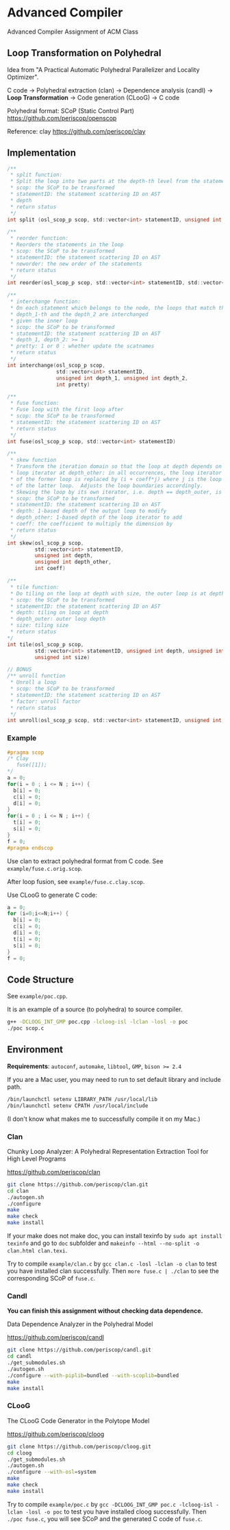 # Advanced Compiler
Advanced Compiler Assignment of ACM Class

## Loop Transformation on Polyhedral 

Idea from "A Practical Automatic Polyhedral Parallelizer and Locality Optimizer".

C code -> Polyhedral extraction (clan) -> Dependence analysis (candl) -> **Loop Transformation** -> Code generation (CLooG) -> C code

Polyhedral format: SCoP (Static Control Part) https://github.com/periscop/openscop

Reference: clay https://github.com/periscop/clay

## Implementation

```C
/**
 * split function:
 * Split the loop into two parts at the depth-th level from the statement
 * scop: the SCoP to be transformed
 * statementID: the statement scattering ID on AST
 * depth
 * return status
 */
int split (osl_scop_p scop, std::vector<int> statementID, unsigned int depth);

/**
 * reorder function:
 * Reorders the statements in the loop
 * scop: the SCoP to be transformed
 * statementID: the statement scattering ID on AST
 * neworder: the new order of the statements
 * return status
 */
int reorder(osl_scop_p scop, std::vector<int> statementID, std::vector<int> neworder) ;

/**
 * interchange function:
 * On each statement which belongs to the node, the loops that match the
 * depth_1-th and the depth_2 are interchanged
 * given the inner loop
 * scop: the SCoP to be transformed
 * statementID: the statement scattering ID on AST
 * depth_1, depth_2: >= 1
 * pretty: 1 or 0 : whether update the scatnames
 * return status
 */
int interchange(osl_scop_p scop,
                std::vector<int> statementID,
                unsigned int depth_1, unsigned int depth_2,
                int pretty)

/**
 * fuse function:
 * Fuse loop with the first loop after
 * scop: the SCoP to be transformed
 * statementID: the statement scattering ID on AST
 * return status
 */
int fuse(osl_scop_p scop, std::vector<int> statementID)

/**
 * skew function
 * Transform the iteration domain so that the loop at depth depends on the
 * loop iterator at depth_other: in all occurrences, the loop iterator i
 * of the former loop is replaced by (i + coeff*j) where j is the loop iterator
 * of the latter loop.  Adjusts the loop boundaries accordingly.
 * Skewing the loop by its own iterator, i.e. depth == depth_outer, is invalid
 * scop: the SCoP to be transformed
 * statementID: the statement scattering ID on AST
 * depth: 1-based depth of the output loop to modify
 * depth_other: 1-based depth of the loop iterator to add
 * coeff: the coefficient to multiply the dimension by
 * return status
 */
int skew(osl_scop_p scop,
         std::vector<int> statementID,
         unsigned int depth,
         unsigned int depth_other,
         int coeff)

/**
 * tile function:
 * Do tiling on the loop at depth with size, the outer loop is at depth_outer
 * scop: the SCoP to be transformed
 * statementID: the statement scattering ID on AST
 * depth: tiling on loop at depth
 * depth_outer: outer loop depth
 * size: tiling size
 * return status
*/
int tile(osl_scop_p scop,
         std::vector<int> statementID, unsigned int depth, unsigned int depth_outer,
         unsigned int size)

// BONUS
/** unroll function
 * Unroll a loop
 * scop: the SCoP to be transformed
 * statementID: the statement scattering ID on AST
 * factor: unroll factor
 * return status
 */
int unroll(osl_scop_p scop, std::vector<int> statementID, unsigned int factor)
```

### Example 

```C
#pragma scop
/* Clay
   fuse([1]);
*/
a = 0;
for(i = 0 ; i <= N ; i++) {
  b[i] = 0;
  c[i] = 0;
  d[i] = 0;
}
for(i = 0 ; i <= N ; i++) {
  t[i] = 0;
  s[i] = 0;
}
f = 0;
#pragma endscop
```

Use clan to extract polyhedral format from C code. 
See `example/fuse.c.orig.scop`.

After loop fusion, see `example/fuse.c.clay.scop`.

Use CLooG to generate C code: 
```C
a = 0;
for (i=0;i<=N;i++) {
  b[i] = 0;
  c[i] = 0;
  d[i] = 0;
  t[i] = 0;
  s[i] = 0;
}
f = 0;
```

## Code Structure

See `example/poc.cpp`. 

It is an example of a source (to polyhedra) to source compiler. 

```bash
g++ -DCLOOG_INT_GMP poc.cpp -lcloog-isl -lclan -losl -o poc
./poc scop.c
```

## Environment 

**Requirements**: `autoconf`, `automake`, `libtool`, `GMP`, `bison >= 2.4`

If you are a Mac user, you may need to run to set default library and include path.
```bash
/bin/launchctl setenv LIBRARY_PATH /usr/local/lib
/bin/launchctl setenv CPATH /usr/local/include
```

(I don't know what makes me to successfully compile it on my Mac.)

### Clan 

Chunky Loop Analyzer: A Polyhedral Representation Extraction Tool for High Level Programs

https://github.com/periscop/clan

```bash
git clone https://github.com/periscop/clan.git
cd clan
./autogen.sh
./configure
make
make check
make install
```

If your make does not make doc, you can install texinfo by 
`sudo apt install texinfo` and go to `doc` subfolder and `makeinfo --html --no-split -o clan.html clan.texi`.

Try to compile `example/clan.c` by `gcc clan.c -losl -lclan -o clan` to test you have installed clan successfully.
Then `more fuse.c | ./clan` to see the corresponding SCoP of `fuse.c`.

### Candl

**You can finish this assignment without checking data dependence.**

Data Dependence Analyzer in the Polyhedral Model

https://github.com/periscop/candl

```bash
git clone https://github.com/periscop/candl.git
cd candl
./get_submodules.sh
./autogen.sh
./configure --with-piplib=bundled --with-scoplib=bundled
make
make install
```

### CLooG

The CLooG Code Generator in the Polytope Model

https://github.com/periscop/cloog

```bash
git clone https://github.com/periscop/cloog.git
cd cloog
./get_submodules.sh
./autogen.sh
./configure --with-osl=system
make
make check
make install
```

Try to compile `example/poc.c` by `gcc -DCLOOG_INT_GMP poc.c -lcloog-isl -lclan -losl -o poc` to test you have installed cloog successfully.
Then `./poc fuse.c`, you will see SCoP and the generated C code of `fuse.c`.